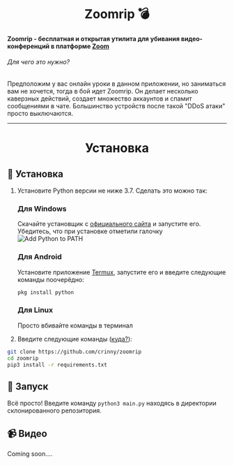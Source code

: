 <h1 align="center">Zoomrip 💣 </h1>

#### Zoomrip - бесплатная и открытая утилита для убивания видео-конференций в платформе [Zoom](http://zoom.us/ "Zoom")

###### Для чего это нужно?
Предположим у вас онлайн уроки в данном приложении, но заниматься вам не хочется, тогда в бой идет Zoomrip. Он делает несколько каверзных действий, создает множество аккаунтов и спамит сообщениями в чате. Большинство устройств после такой "DDoS атаки" просто выключаются. 


------------

<h1 align="center">Установка</h1>

## 🚀 Установка

1. Установите Python версии не ниже 3.7. Сделать это можно так:

    <h3>Для Windows</h3>

    Скачайте установщик с [официального сайта](https://www.python.org/downloads/) и запустите его. Убедитесь, что при установке отметили галочку ![Add Python to PATH](https://user-images.githubusercontent.com/42045258/69171091-557d2780-0b0c-11ea-8adf-7f819357f041.png)

    <h3>Для Android</h3>

    Установите приложение [Termux](https://play.google.com/store/apps/details?id=com.termux), запустите его и введите следующие команды поочерёдно:
     ```sh
     pkg install python
     ```
    <h3>Для Linux</h3>

    Просто вбивайте команды в терминал

2. Введите следующие команды ([куда?](http://comp-profi.com/kak-vyzvat-komandnuyu-stroku-ili-konsol-windows/)):

```sh
git clone https://github.com/crinny/zoomrip
cd zoomrip
pip3 install -r requirements.txt
```
## 🚩 Запуск

Всё просто! Введите команду `python3 main.py` находясь в директории склонированного репозитория.

## 📹  Видео

Coming soon....
